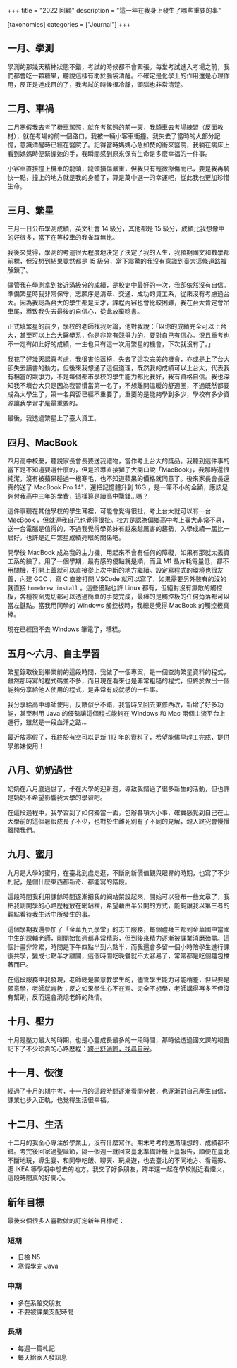 +++
title = "2022 回顧"
description = "這一年在我身上發生了哪些重要的事"

[taxonomies]
categories = ["Journal"]
+++

## 一月、學測

學測的那幾天精神狀態不錯，考試的時候都不會緊張。每堂考試進入考場之前，我們都會吃一顆糖果，聽說這樣有助於腦袋清醒。不確定是化學上的作用還是心理作用，反正是達成目的了，我考試的時候很冷靜，頭腦也非常清楚。

## 二月、車禍

二月寒假我去考了機車駕照，就在考駕照的前一天，我騎車去考場練習（反面教材），就在考場的前一個路口，我被一輛小客車衝撞。我失去了當時的大部分記憶，意識清醒時已經在醫院了。記得當時媽媽心急如焚的衝來醫院，我躺在病床上看到媽媽時便緊握她的手，我瞬間感到原來保有生命是多麽幸福的一件事。

小客車直接撞上機車的龍頭，龍頭損傷嚴重，但我只有輕微擦傷而已，要是我再騎快一點，撞上的地方就是我的身體了，算是萬中選一的幸運吧，從此我也更加珍惜生命。

## 三月、繁星

三月一日公布學測成績，英文社會 14 級分，其他都是 15 級分，成績比我想像中的好很多，當下在等校車的我雀躍無比。

我後來覺得，學測的考運很大程度地決定了決定了我的人生，我預期國文和數學都前標，但沒想到結果竟然都是 15 級分，當下震驚的我沒有意識到臺大這條道路被解鎖了。

儘管我在學測拿到接近滿級分的成績，是校史中最好的一次，我卻依然沒有自信。準備繁星時我非常保守，志願序是清華、交通、成功的資工系，從來沒有考慮過台大。因為我認為台大的學生都是天才，課程內容也會比較困難，我在台大肯定會吊車尾，導致我失去最後的自信心，從此放棄唸書。

正式填繁星的前夕，學校的老師找我討論，他對我說：「以你的成績完全可以上台大，甚至可以上台大醫學系，你是非常有競爭力的，要對自己有信心。況且重考也不一定有如此好的成績，一生也只有這一次用繁星的機會，下次就沒有了。」

我花了好幾天認真考慮，我很害怕落榜，失去了這次完美的機會，亦或是上了台大卻失去讀書的動力。但後來我想通了這個道理，既然我的成績可以上台大，代表我有相當的競爭力，不是每個都市學校的學生能力都比我好，我有資格自信。我也深知我不填台大只是因為我習慣當第一名了，不想離開溫暖的舒適圈，不過既然都要成為大學生了，第一名與否已經不重要了，重要的是能夠學到多少，學校有多少資源讓我學習才是最重要的。

最後，我透過繁星上了臺大資工。

## 四月、MacBook

四月高中校慶，聽說家長會長要送我禮物，當作考上台大的獎品。我聽到這件事的當下是不知道要選什麼的，但是班導直接獅子大開口說「MacBook」，我那時還很純潔，沒有被蘋果碰過一根寒毛，也不知道蘋果的價格就同意了。後來家長會長還真的送了 MacBook Pro 14"，還把記憶體升到 16G ，是一筆不小的金額，應該足夠付我高中三年的學費，這樣算是讀高中賺錢...嗎？

這件事聽在其他學校的學生耳裡，可能會覺得很扯，考上台大就可以有一台 MacBook ，但就連我自己也覺得很扯。校方是認為偏鄉高中考上臺大非常不易，送一台電腦是值得的，不過我覺得學弟妹有越來越厲害的趨勢，入學成績一屆比一屆好，也許是近年繁星成績亮眼的關係吧。

開學後 MacBook 成為我的主力機，用起來不會有任何的障礙，如果有那就太丟資工系的臉了。用了一個學期，最有感的優點就是順，而且 M1 晶片耗電量低，都不用關機，打開上蓋就可以直接從上次中斷的地方繼續。設定寫程式的環境也很友善，內建 GCC ，寫 C 直接打開 VSCode 就可以寫了，如果需要另外裝有的沒的就直接 ``homebrew install`` 。這些優點也許 Linux 都有，但絕對沒有無敵的觸控板，各種視窗鬼切都可以透過簡單的手勢完成，最棒的是觸控板的任何角落都可以當左鍵點。當我用同學的 Windows 觸控板時，我總是覺得 MacBook 的觸控板真棒。

現在已經回不去 Windows 筆電了，糟糕。

## 五月～六月、自主學習

繁星錄取後到畢業前的這段時間，我做了一個專案，是一個查詢繁星資料的程式，雖然那時寫的程式碼並不多，而且現在看來也是非常粗糙的程式，但終於做出一個能夠分享給他人使用的程式，是非常有成就感的一件事。

我分享給高中導師使用，反饋似乎不錯，我當時又回去東修西改，新增了好多功能，甚至利用 Java 的優勢讓這個程式能夠在 Windows 和 Mac 兩個主流平台上運行，雖然是一段血汗之路...

最近放寒假了，我終於有空可以更新 112 年的資料了，希望能儘早趕工完成，提供學弟妹使用！

## 八月、奶奶過世

奶奶在八月底過世了，卡在大學的迎新週，導致我錯過了很多新生的活動，但也許是奶奶不希望影響我大學的學習吧。

在這段過程中，我學習到了如何獨當一面，包辦各項大小事，確實感覺到自己在上大學前的這個暑假成長了不少，也對於生離死別有了不同的見解，親人終究會慢慢離開我們。

## 九月、蜜月

九月是大學的蜜月，在臺北到處走逛，不斷刷新價值觀與眼界的時期，也寫了不少札記，是個什麼東西都新奇、都能寫的階段。

這段時間我利用課餘時間逐漸把我的網站架設起來，開始可以發布一些文章了，我把我剛開學的心路歷程放在網站裡，希望藉由半公開的方式，能夠讓我以第三者的觀點看待我生活中所發生的事。

這個學期我還參加了「金華九九學堂」的志工服務，每個禮拜三都到金華國中當國中生的課輔老師，剛開始每週都非常精彩，但到後來精力逐漸被課業消磨殆盡。這個計畫非常累，時間是下午四點半到六點半，而我還會多留一個小時陪學生進行課後共學，變成七點半才離開，這個時間吃晚餐就不太容易了，常常都是吃個麵包擋著而已。

在這段服務中我發現，老師總是願意教學生的，儘管學生能力可能稍差，但只要是願意學，老師就肯教；反之如果學生心不在焉、完全不想學，老師講得再多不但沒有幫助，反而還會澆熄老師的熱情。

## 十月、壓力

十月是壓力最大的時期，也是心靈成長最多的一段時間，那時候透過國文課的報告記下了不少珍貴的心路歷程：[跨出舒適圈，找尋自我](/exit-comfort-zone)。

## 十一月、恢復

經過了十月的期中考，十一月的這段時間逐漸看開分數，也逐漸對自己產生自信，課業也步入正軌，也覺得生活很幸福。

## 十二月、生活

十二月的我全心專注於學業上，沒有什麼寫作。期末考考的還滿理想的，成績都不錯。考完後回家過聖誕節，隔一個週一就回來臺北準備計概上臺報告，順便在臺北不斷地玩，導生宴、和同學吃飯、聊天、玩桌遊，也去臺北的不同地方、看電影、逛 IKEA 等學期中想去的地方。我交了好多朋友，跨年還一起在學校附近看煙火，這段時間真的好開心。

## 新年目標

最後來個很多人喜歡做的訂定新年目標吧：

### 短期

- 日檢 N5
- 寒假學完 Java

### 中期

- 多在系館交朋友
- 不要被課業支配時間

### 長期

- 每週一篇札記
- 每天給家人發訊息